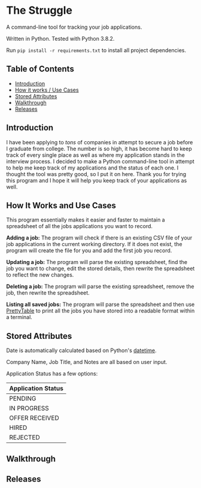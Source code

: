 # The Struggle

A command-line tool for tracking your job applications. 

Written in Python. Tested with Python 3.8.2.

Run `pip install -r requirements.txt` to install all project dependencies.

## Table of Contents

- [Introduction](#introduction)
- [How it works / Use Cases](#how-it-works-and-use-cases)
- [Stored Attributes](#stored-attributes)
- [Walkthrough](#walkthrough)
- [Releases](#releases)
 
## Introduction
 
I have been applying to *tons* of companies in attempt to secure a job before I graduate from college. The number is so high, it has become hard to keep track of every single place as well as where my application stands in the interview process. I decided to make a Python command-line tool in attempt to help me keep track of my applications and the status of each one. I thought the tool was pretty good, so I put it on here. Thank you for trying this program and I hope it will help you keep track of your applications as well.

## How It Works and Use Cases

This program essentially makes it easier and faster to maintain a spreadsheet of all the jobs applications you want to record.

**Adding a job:** The program will check if there is an existing CSV file of your job applications in the current working directory. If it does not exist, the program will create the file for you and add the first job you record.

**Updating a job:** The program will parse the existing spreadsheet, find the job you want to change, edit the stored details, then rewrite the spreadsheet to reflect the new changes. 

**Deleting a job:** The program will parse the existing spreadsheet, remove the job, then rewrite the spreadsheet. 

**Listing all saved jobs:** The program will parse the spreadsheet and then use [PrettyTable](https://pypi.org/project/PrettyTable/) to print all the jobs you have stored into a readable format within a terminal.

## Stored Attributes

Date is automatically calculated based on Python's [datetime](https://docs.python.org/3/library/datetime.html).

Company Name, Job Title, and Notes are all based on user input.

Application Status has a few options:

|Application Status|
|------------------|
|PENDING|
|IN PROGRESS|
|OFFER RECEIVED|
|HIRED|
|REJECTED|

## Walkthrough

## Releases

